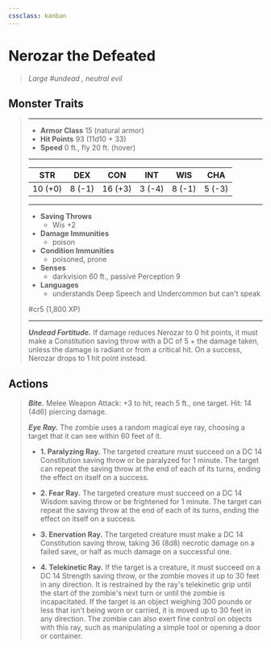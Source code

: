 ```yaml
---
cssclass: kanban
---
```


# Nerozar the Defeated
>*Large #undead , neutral evil*
## Monster Traits
>___
>- **Armor Class** 15 (natural armor)
>- **Hit Points** 93 (11d10 + 33)
>- **Speed** 0 ft., fly 20 ft. (hover)
>___
>|STR|DEX|CON|INT|WIS|CHA|
>|:---:|:---:|:---:|:---:|:---:|:---:|
>|10 (+0)|8 (-1)|16 (+3)|3 (-4)|8 (-1)|5 (-3)|
>___
>- **Saving Throws**
>	 - Wis +2
>- **Damage Immunities**
>	 - poison
>- **Condition Immunities**
>	 - poisoned, prone
>- **Senses**
>	 - darkvision 60 ft., passive Perception 9
>- **Languages**
>	 - understands Deep Speech and Undercommon but can't speak
>
> #cr5 (1,800 XP)
>___
>***Undead Fortitude.*** If damage reduces Nerozar to 0 hit points, it must make a Constitution saving throw with a DC of 5 + the damage taken, unless the damage is radiant or from a critical hit. On a success, Nerozar drops to 1 hit point instead.  
>
## Actions
>***Bite.*** Melee Weapon Attack: +3 to hit, reach 5 ft., one target. Hit: 14 (4d6) piercing damage.  
>
>***Eye Ray.*** The zombie uses a random magical eye ray, choosing a target that it can see within 60 feet of it.  
>- **1. Paralyzing Ray.** The targeted creature must succeed on a DC 14 Constitution saving throw or be paralyzed for 1 minute. The target can repeat the saving throw at the end of each of its turns, ending the effect on itself on a success.
>
>- **2. Fear Ray.** The targeted creature must succeed on a DC 14 Wisdom saving throw or be frightened for 1 minute. The target can repeat the saving throw at the end of each of its turns, ending the effect on itself on a success.
>
>- **3. Enervation Ray.** The targeted creature must make a DC 14 Constitution saving throw, taking 36 (8d8) necrotic damage on a failed save, or half as much damage on a successful one.
>
>- **4. Telekinetic Ray.** If the target is a creature, it must succeed on a DC 14 Strength saving throw, or the zombie moves it up to 30 feet in any direction. It is restrained by the ray's telekinetic grip until the start of the zombie's next turn or until the zombie is incapacitated. If the target is an object weighing 300 pounds or less that isn't being worn or carried, it is moved up to 30 feet in any direction. The zombie can also exert fine control on objects with this ray, such as manipulating a simple tool or opening a door or container.
